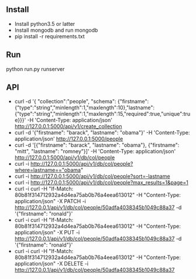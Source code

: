## Install
* Install python3.5 or latter
* Install mongodb and run mongodb
* pip install -r requirements.txt

## Run
 python run.py runserver


## API
* curl -d '{ "collection":"people",
            "schema": {"firstname":{"type":"string","minlength":1,"maxlength":10},"lastname":{"type":"string","minlength":1,"maxlength":15,"required":true,"unique":true}}}' -H 'Content-Type: application/json' http://127.0.0.1:5000/api/v1/create_collection
* curl -d '{"firstname": "barack", "lastname": "obama"}' -H 'Content-Type: application/json' http://127.0.0.1:5000/people
* curl -d '[{"firstname": "barack", "lastname": "obama"}, {"firstname": "mitt", "lastname": "romney"}]' -H 'Content-Type: application/json' http://127.0.0.1:5000/api/v1/db/col/people
* curl -i http://127.0.0.1:5000/api/v1/db/col/people?where=lastname=="obama"
* curl -i http://127.0.0.1:5000/api/v1/db/col/people?sort=-lastname
* curl -i http://127.0.0.1:5000/api/v1/db/col/people?max_results=1&page=1
* curl -i curl -H "If-Match: 80b81f314712932a4d4ea75ab0b76a4eea613012" -H "Content-Type: application/json" -X PATCH -i http://127.0.0.1/api/v1/db/col/people/50adfa4038345b1049c88a37 -d '{"firstname": "ronald"}'
* curl -i curl -H "If-Match: 80b81f314712932a4d4ea75ab0b76a4eea613012" -H "Content-Type: application/json" -X PUT -i http://127.0.0.1/api/v1/db/col/people/50adfa4038345b1049c88a37 -d '{"firstname": "ronald"}'
* curl -i curl -H "If-Match: 80b81f314712932a4d4ea75ab0b76a4eea613012" -H "Content-Type: application/json" -X DELETE -i http://127.0.0.1/api/v1/db/col/people/50adfa4038345b1049c88a37

